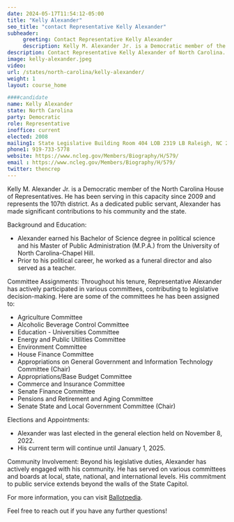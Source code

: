 ```yaml
---
date: 2024-05-17T11:54:12-05:00
title: "Kelly Alexander"
seo_title: "contact Representative Kelly Alexander"
subheader:
     greeting: Contact Representative Kelly Alexander
     description: Kelly M. Alexander Jr. is a Democratic member of the North Carolina House of Representatives. He has been serving in this capacity since 2009 and represents the 107th district.
description: Contact Representative Kelly Alexander of North Carolina. Contact information for Kelly Alexander includes email address, phone number, and mailing address.
image: kelly-alexander.jpeg
video:
url: /states/north-carolina/kelly-alexander/
weight: 1
layout: course_home

####candidate
name: Kelly Alexander
state: North Carolina
party: Democratic
role: Representative
inoffice: current
elected: 2008
mailing1: State Legislative Building Room 404 LOB 2319 LB Raleigh, NC 27601-1096
phone1: 919-733-5778
website: https://www.ncleg.gov/Members/Biography/H/579/
email : https://www.ncleg.gov/Members/Biography/H/579/
twitter: thencrep
---
```

Kelly M. Alexander Jr. is a Democratic member of the North Carolina House of Representatives. He has been serving in this capacity since 2009 and represents the 107th district. As a dedicated public servant, Alexander has made significant contributions to his community and the state.

Background and Education:
- Alexander earned his Bachelor of Science degree in political science and his Master of Public Administration (M.P.A.) from the University of North Carolina-Chapel Hill.
- Prior to his political career, he worked as a funeral director and also served as a teacher.

Committee Assignments:
Throughout his tenure, Representative Alexander has actively participated in various committees, contributing to legislative decision-making. Here are some of the committees he has been assigned to:
- Agriculture Committee
- Alcoholic Beverage Control Committee
- Education - Universities Committee
- Energy and Public Utilities Committee
- Environment Committee
- House Finance Committee
- Appropriations on General Government and Information Technology Committee (Chair)
- Appropriations/Base Budget Committee
- Commerce and Insurance Committee
- Senate Finance Committee
- Pensions and Retirement and Aging Committee
- Senate State and Local Government Committee (Chair)

Elections and Appointments:
- Alexander was last elected in the general election held on November 8, 2022.
- His current term will continue until January 1, 2025.

Community Involvement:
Beyond his legislative duties, Alexander has actively engaged with his community. He has served on various committees and boards at local, state, national, and international levels. His commitment to public service extends beyond the walls of the State Capitol.

For more information, you can visit [Ballotpedia](https://ballotpedia.org/Kelly_Alexander,_Jr).

Feel free to reach out if you have any further questions!
